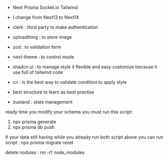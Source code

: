 - Next Prisma Socket.io Tailwind
- I change from Next13 to Next14

- clerk : third party to make authentication
- uploadthing : to store image
- zod : to validation form
- next-theme : to control mode
- shadcn.ui  : to manage style it flexible and easy customize because it use full of tailwind code
- cn : is the best way to validate condition to apply style 
- best structure to learn as best practise
- zustand : state management

ready time you modify your schema you must run this script:

1. npx prisma generate
2. npx prisma db push

if your data still having while you already run both script above you can run script : npx prisma migrate reset

delete nodules : rm -rf node_modules